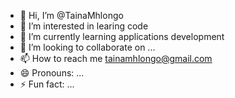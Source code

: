 - 👋 Hi, I’m @TainaMhlongo
- 👀 I’m interested in learing code
- 🌱 I’m currently learning applications development
- 💞️ I’m looking to collaborate on ...
- 📫 How to reach me tainamhlongo@gmail.com
- 😄 Pronouns: ...
- ⚡ Fun fact: ...

<!---
TainaMhlongo/TainaMhlongo is a ✨ special ✨ repository because its `README.md` (this file) appears on your GitHub profile.
You can click the Preview link to take a look at your changes.
--->

